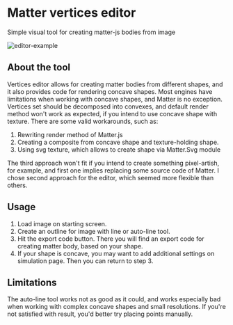 # Matter vertices editor

Simple visual tool for creating matter-js bodies from image

![editor-example](https://github.com/Samgeven/matter-vertices-editor/assets/53538618/e90f098e-0a5e-4412-86ff-76d9a2f56d2b)

## About the tool

Vertices editor allows for creating matter bodies from different shapes, and it also provides code for rendering concave shapes. Most engines have limitations when working with concave shapes, and Matter is no exception. Vertices set should be decomposed into convexes, and default render method won't work as expected, if you intend to use concave shape with texture. There are some valid workarounds, such as:

1. Rewriting render method of Matter.js
2. Creating a composite from concave shape and texture-holding shape.
3. Using svg texture, which allows to create shape via Matter.Svg module

The third approach won't fit if you intend to create something pixel-artish, for example, and first one implies replacing some source code of Matter. I chose second approach for the editor, which seemed more flexible than others.

## Usage

1. Load image on starting screen.
2. Create an outline for image with line or auto-line tool.
3. Hit the export code button. There you will find an export code for creating matter body, based on your shape.
4. If your shape is concave, you may want to add additional settings on simulation page. Then you can return to step 3.

## Limitations

The auto-line tool works not as good as it could, and works especially bad when working with complex concave shapes and small resolutions. If you're not satisfied with result, you'd better try placing points manually.
